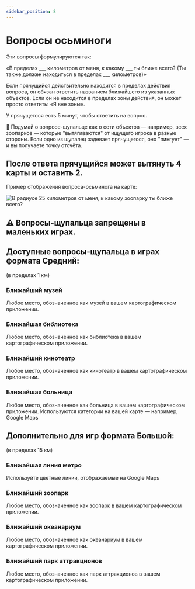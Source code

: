 ```yaml
---
sidebar_position: 8
---
```


# Вопросы осьминоги

Эти вопросы формулируются так:

«В пределах ___ километров от меня, к какому ___ ты ближе всего? (Ты также должен находиться в пределах ___ километров)»

Если прячущийся действительно находится в пределах действия вопроса, он обязан ответить названием ближайшего из указанных объектов. Если он не находится в пределах зоны действия, он может просто ответить:
«Я вне зоны».

У прячущегося есть 5 минут, чтобы ответить на вопрос.

🧠 Подумай о вопросе-щупальце как о сети объектов — например, всех зоопарков — которые "вытягиваются" от ищущего игрока в разные стороны. Если одно из щупалец задевает прячущегося, оно "пингует" — и вы получаете точку отсчёта.

## После ответа прячущийся может вытянуть 4 карты и оставить 2.

Пример отображения вопроса-осьминога на карте:

![В радиусе 25 километров от меня, к какому зоопарку ты ближе всего?](../assets/seeking_tentacle_questions.png)

## ⚠️ Вопросы-щупальца запрещены в маленьких играх.


## Доступные вопросы-щупальца в играх формата Средний:
(в пределах 1 км)

### Ближайший музей
Любое место, обозначенное как музей в вашем картографическом приложении.

### Ближайшая библиотека
Любое место, обозначенное как библиотека в вашем картографическом приложении.

### Ближайший кинотеатр
Любое место, обозначенное как кинотеатр в вашем картографическом приложении.

### Ближайшая больница
Любое место, обозначенное как больница в вашем картографическом приложении. Используются категории на вашей карте — например, Google Maps

## Дополнительно для игр формата Большой:
(в пределах 15 км)

### Ближайшая линия метро
Используйте цветные линии, отображаемые на Google Maps

### Ближайший зоопарк
Любое место, обозначенное как зоопарк в вашем картографическом приложении.

### Ближайший океанариум
Любое место, обозначенное как океанариум в вашем картографическом приложении.

### Ближайший парк аттракционов
Любое место, обозначенное как парк аттракционов в вашем картографическом приложении.



